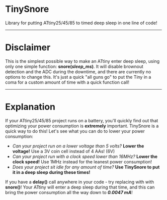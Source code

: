 # TinySnore
Library for putting ATtiny25/45/85 to timed deep sleep in one line of code!

----------
# Disclaimer

This is the simplest possible way to make an ATtiny enter deep sleep, using only one simple function: **snore(*sleep_ms*)**. It will disable brownout detection and the ADC during the downtime, and there are currently no options to change this. It's just a quick "all guns go" to put the Tiny in a coma for a custom amount of time with a quick function call!

----------
# Explanation

If your ATtiny25/45/85 project runs on a battery, you'll quickly find out that optimizing your power consumption is **extremely** important. TinySnore is a quick way to do this! Let's see what you can do to lower your power consumption:

- *Can your project run on a lower voltage than 5 volts?* **Lower the voltage!** Use a 3V coin cell instead of 4 AAs! (6V)
- *Can your project run with a clock speed lower than 16MHz?* **Lower the clock speed!** Use 1MHz instead for the leanest power consumption!
- *Does your project sit idle for any amount of time?* **Use TinySnore to put it in a deep sleep during these times!**
 
If you have a **delay()** call anywhere in your code - try replacing with with **snore()**! Your ATtiny will enter a deep sleep during that time, and this can bring the power consumption all the way down to ***0.0047 mA***!
